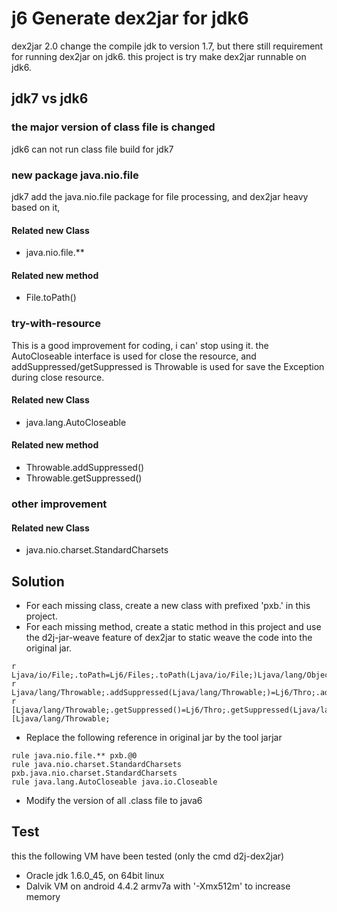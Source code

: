 # j6 Generate dex2jar for jdk6

dex2jar 2.0 change the compile jdk to version 1.7, but there still requirement for running dex2jar on jdk6. this project
is try make dex2jar runnable on jdk6.

## jdk7 vs jdk6

### the major version of class file is changed

jdk6 can not run class file build for jdk7

### new package java.nio.file

jdk7 add the java.nio.file package for file processing, and dex2jar heavy based on it,

#### Related new Class

* java.nio.file.\*\*

#### Related new method

* File.toPath()

### try-with-resource

This is a good improvement for coding, i can' stop using it. the AutoCloseable interface is used for close the resource,
and addSuppressed/getSuppressed is Throwable is used for save the Exception during close resource.

#### Related new Class

* java.lang.AutoCloseable

#### Related new method

* Throwable.addSuppressed()
* Throwable.getSuppressed()

### other improvement

#### Related new Class

* java.nio.charset.StandardCharsets

## Solution

* For each missing class, create a new class with prefixed 'pxb.' in this project.
* For each missing method, create a static method in this project and use the d2j-jar-weave feature of dex2jar to static
  weave the code into the original jar.

```
r Ljava/io/File;.toPath=Lj6/Files;.toPath(Ljava/io/File;)Ljava/lang/Object;
r Ljava/lang/Throwable;.addSuppressed(Ljava/lang/Throwable;)=Lj6/Thro;.addSuppressed(Ljava/lang/Throwable;Ljava/lang/Throwable;)V;
r [Ljava/lang/Throwable;.getSuppressed()=Lj6/Thro;.getSuppressed(Ljava/lang/Throwable;)[Ljava/lang/Throwable;
```

* Replace the following reference in original jar by the tool jarjar

```
rule java.nio.file.** pxb.@0
rule java.nio.charset.StandardCharsets pxb.java.nio.charset.StandardCharsets
rule java.lang.AutoCloseable java.io.Closeable
```

* Modify the version of all .class file to java6

## Test

this the following VM have been tested (only the cmd d2j-dex2jar)

* Oracle jdk 1.6.0_45, on 64bit linux
* Dalvik VM on android 4.4.2 armv7a with '-Xmx512m' to increase memory
